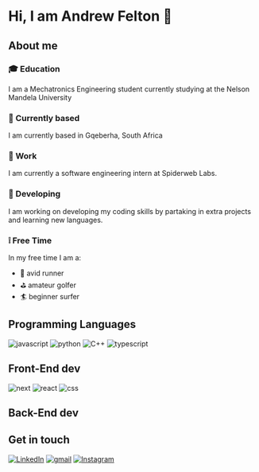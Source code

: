 # Hi, I am Andrew Felton 👋

## About me

### :mortar_board: Education

I am a Mechatronics Engineering student currently studying at the Nelson Mandela University

### :round_pushpin: Currently based 

I am currently based in Gqeberha, South Africa

### :office: Work

I am currently a software engineering intern at Spiderweb Labs.

### :construction: Developing 

I am working on developing my coding skills by partaking in extra projects and learning new languages.

### :grey_exclamation: Free Time 

In my free time I am a:
- :running: avid runner 
- :golf: amateur golfer 
- :surfer: beginner surfer

## Programming Languages

![javascript](https://img.shields.io/badge/JavaScript-323330?style=for-the-badge&logo=javascript&logoColor=F7DF1E)
![python](https://img.shields.io/badge/Python-3776AB?style=for-the-badge&logo=python&logoColor=white)
![C++](https://img.shields.io/badge/C++-00599C?style=for-the-badge&logo=c++&logoColor=white)
![typescript](https://img.shields.io/badge/TypeScript-3178C6?style=for-the-badge&logo=typescript&logoColor=white)

## Front-End dev

![next](https://img.shields.io/badge/Next-000000?style=for-the-badge&logo=nextdotjs&logoColor=FFFFFF)
![react](https://img.shields.io/badge/React-20232A?style=for-the-badge&logo=react&logoColor=61DAFB)
![css](https://img.shields.io/badge/CSS3-1572B6?style=for-the-badge&logo=css3&logoColor=white)

## Back-End dev



## Get in touch

[![LinkedIn](https://img.shields.io/badge/Linked_In-0077B5?style=for-the-badge&logo=LinkedIn&logoColor=white)](https://www.linkedin.com/in/feltonandrew/)
[![gmail](https://img.shields.io/badge/Gmail-D14836?style=for-the-badge&logo=Gmail&logoColor=white)](mailto:feltona6@gmail.com)
[![Instagram](https://img.shields.io/badge/Instagram-E4405F?style=for-the-badge&logo=instagram&logoColor=white)](https://www.instagram.com/andrew.felton/)

<!---
AndrewFelton23/AndrewFelton23 is a ✨ special ✨ repository because its `README.md` (this file) appears on your GitHub profile.
You can click the Preview link to take a look at your changes.
--->
